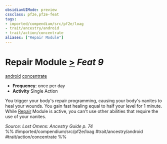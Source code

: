 ```yaml
---
obsidianUIMode: preview
cssclass: pf2e,pf2e-feat
tags:
- imported/compendium/src/pf2e/loag
- trait/ancestry/android
- trait/action/concentrate
aliases: ["Repair Module"]
---
```

# Repair Module  [>](chapter-9-playing-the-game.md#Actions "Single Action") *Feat 9*  
[android](android-loag.md)  [concentrate](concentrate.md)  

- **Frequency**: once per day
- **Activity** Single Action

You trigger your body's repair programming, causing your body's nanites to heal your wounds. You gain fast healing equal to half your level for 1 minute. While [Repair](repair.md) Module is active, you can't use other abilities that require the use of your nanites.

*Source: Lost Omens: Ancestry Guide p. 74*  
%% #imported/compendium/src/pf2e/loag #trait/ancestry/android #trait/action/concentrate %%